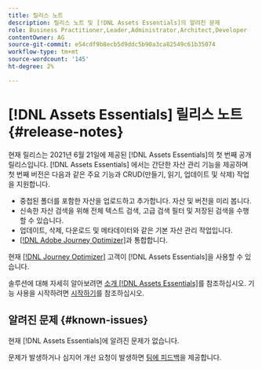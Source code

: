 ```yaml
---
title: 릴리스 노트
description: 릴리스 노트 및 [!DNL Assets Essentials]의 알려진 문제
role: Business Practitioner,Leader,Administrator,Architect,Developer
contentOwner: AG
source-git-commit: e54cdf9b8ecb5d9ddc5b90a3ca82549c61b35074
workflow-type: tm+mt
source-wordcount: '145'
ht-degree: 2%

---
```



# [!DNL Assets Essentials] 릴리스 노트 {#release-notes}

현재 릴리스는 2021년 6월 21일에 제공된 [!DNL Assets Essentials]의 첫 번째 공개 릴리스입니다. [!DNL Assets Essentials] 에서는 간단한 자산 관리 기능을 제공하며 첫 번째 버전은 다음과 같은 주요 기능과 CRUD(만들기, 읽기, 업데이트 및 삭제) 작업을 지원합니다.

* 중첩된 폴더를 포함한 자산을 업로드하고 추가합니다. 자산 및 버전을 미리 봅니다.
* 신속한 자산 검색을 위해 전체 텍스트 검색, 고급 검색 필터 및 저장된 검색을 수행할 수 있습니다.
* 업데이트, 삭제, 다운로드 및 메타데이터와 같은 기본 자산 관리 작업입니다.
* [[!DNL Adobe Journey Optimizer]](https://experienceleague.adobe.com/docs/journey-optimizer/using/create-messages/assets-essentials.html)과 통합합니다.

현재 [[!DNL Journey Optimizer]](https://experienceleague.adobe.com/docs/journey-optimizer.html) 고객이 [!DNL Assets Essentials]을 사용할 수 있습니다.

솔루션에 대해 자세히 알아보려면 [소개 [!DNL Assets Essentials]](introduction.md)를 참조하십시오. 기능 사용을 시작하려면 [시작하기](/help/get-started.md)를 참조하십시오.

## 알려진 문제 {#known-issues}

현재 [!DNL Assets Essentials]에 알려진 문제가 없습니다.

<!--
* Use assets that do not have whitespace in the file names. The replies to comments do not work for such assets.
-->

문제가 발생하거나 심지어 개선 요청이 발생하면 [팀에 피드백](#provide-feedback)을 제공합니다.

